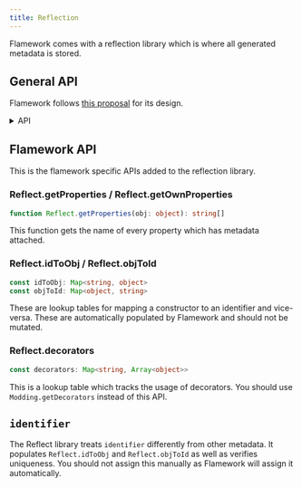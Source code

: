```yaml
---
title: Reflection
---
```

Flamework comes with a reflection library which is where all generated metadata is stored.

## General API
Flamework follows [this proposal](https://rbuckton.github.io/reflect-metadata/) for its design.
<details>
<summary>API</summary>

```ts
// define metadata on an object or property
Reflect.defineMetadata(metadataKey, metadataValue, target);
Reflect.defineMetadata(metadataKey, metadataValue, target, propertyKey);

// check for presence of a metadata key on the prototype chain of an object or property
let result = Reflect.hasMetadata(metadataKey, target);
let result = Reflect.hasMetadata(metadataKey, target, propertyKey);

// check for presence of an own metadata key of an object or property
let result = Reflect.hasOwnMetadata(metadataKey, target);
let result = Reflect.hasOwnMetadata(metadataKey, target, propertyKey);

// get metadata value of a metadata key on the prototype chain of an object or property
let result = Reflect.getMetadata(metadataKey, target);
let result = Reflect.getMetadata(metadataKey, target, propertyKey);

// get metadata value of an own metadata key of an object or property
let result = Reflect.getOwnMetadata(metadataKey, target);
let result = Reflect.getOwnMetadata(metadataKey, target, propertyKey);

// get all metadata keys on the prototype chain of an object or property
let result = Reflect.getMetadataKeys(target);
let result = Reflect.getMetadataKeys(target, propertyKey);

// get all own metadata keys of an object or property
let result = Reflect.getOwnMetadataKeys(target);
let result = Reflect.getOwnMetadataKeys(target, propertyKey);

// delete metadata from an object or property
let result = Reflect.deleteMetadata(metadataKey, target);
let result = Reflect.deleteMetadata(metadataKey, target, propertyKey);
```
</details>

## Flamework API
This is the flamework specific APIs added to the reflection library.

### Reflect.getProperties / Reflect.getOwnProperties
```ts
function Reflect.getProperties(obj: object): string[]
```
This function gets the name of every property which has metadata attached.

### Reflect.idToObj / Reflect.objToId
```ts
const idToObj: Map<string, object>
const objToId: Map<object, string>
```
These are lookup tables for mapping a constructor to an identifier and vice-versa. These are automatically populated by Flamework and should not be mutated.

### Reflect.decorators
```ts
const decorators: Map<string, Array<object>>
```
This is a lookup table which tracks the usage of decorators. You should use `Modding.getDecorators` instead of this API.

## `identifier`
The Reflect library treats `identifier` differently from other metadata. It populates `Reflect.idToObj` and `Reflect.objToId` as well as verifies uniqueness. You should not assign this manually as Flamework will assign it automatically.
